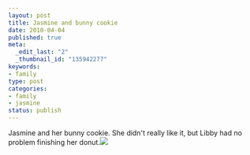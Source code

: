 ```yaml
--- 
layout: post
title: Jasmine and bunny cookie
date: 2010-04-04
published: true
meta: 
  _edit_last: "2"
  _thumbnail_id: "135942277"
keywords: 
- family
type: post
categories: 
- family
- jasmine
status: publish
---
```

Jasmine and her bunny cookie. She didn't really like it, but Libby had no problem finishing her donut.[![](http://media.eick.us/2010/04/l_1536_1536_F26C5C53-F882-4C83-916D-52EB72C5389A.jpeg)](http://media.eick.us/2010/04/l_1536_1536_F26C5C53-F882-4C83-916D-52EB72C5389A.jpeg)
